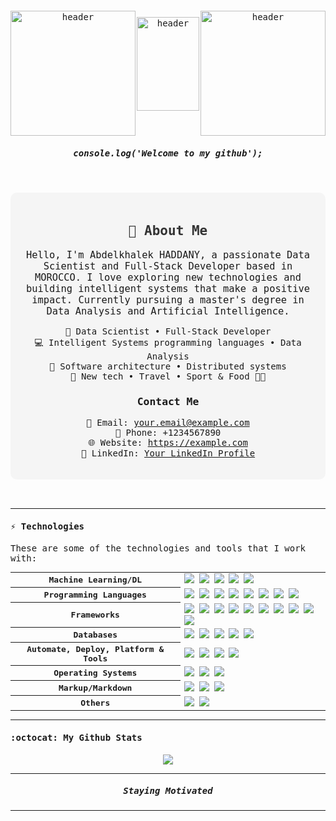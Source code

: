 <samp>
<div style="display: flex; justify-content: space-between; align-items: center; margin-top: 20px; text-align: center; width: 100%;">
  <img style="width: 200px; height: 200px;" src="https://png.pngtree.com/png-vector/20230321/ourmid/pngtree-artificial-intelligence-blue-illustration-png-image_6654955.png?e=1706140800&v=beta&t=gc5Z935RfYbohKwaXk4YLVYHccTkLiFPumaYbunhowc" alt="header"/>

  <img style="width: 100px; height: 150px; margin-bottom:30px" src="https://png.pngtree.com/png-clipart/20230813/original/pngtree-idea-creative-electricity-electric-vector-picture-image_10541604.png?e=1706140800&v=beta&t=gc5Z935RfYbohKwaXk4YLVYHccTkLiFPumaYbunhowc" alt="header"/>

  <img style="width: 200px; height: 200px;" src="https://png.pngtree.com/png-vector/20230321/ourmid/pngtree-artificial-intelligence-robot-illustration-png-image_6654937.png?e=1706140800&v=beta&t=gc5Z935RfYbohKwaXk4YLVYHccTkLiFPumaYbunhowc" alt="header"/>
</div>



<p align="center">
  <h5 align="center">console.log('Welcome to my github');</h5>
</p>

<!-- Personal Information -->
<br>
<br>
<div style="text-align:center; padding: 20px; border-radius: 10px; background-color: #f5f5f5;">
  <h2 style="color: #333;">👋 About Me</h2>
  <p style="font-size: 1.1em;">Hello, I'm Abdelkhalek HADDANY, a passionate Data Scientist and Full-Stack Developer based in MOROCCO. I love exploring new technologies and building intelligent systems that make a positive impact. Currently pursuing a master's degree in Data Analysis and Artificial Intelligence.</p>
  
  <ul style="list-style-type: none; padding: 0;">
    <li>💼 Data Scientist • Full-Stack Developer</li>
    <li>💻 Intelligent Systems programming languages • Data Analysis </li>
    <li>📖 Software architecture • Distributed systems</li>
    <li>🐾 New tech • Travel • Sport & Food 🐤🐥</li>
  </ul>
  
  <h3>Contact Me</h3>
  <ul style="list-style-type: none; padding: 0;">
    <li>📧 Email: <a href="mailto:your.email@example.com">your.email@example.com</a></li>
    <li>📱 Phone: +1234567890</li>
    <li>🌐 Website: <a href="https://example.com">https://example.com</a></li>
    <li>📑 LinkedIn: <a href="https://www.linkedin.com/in/your-profile/">Your LinkedIn Profile</a></li>
  </ul>
</div>
        
<br>
<br>
        
      
        
---


#### ⚡ Technologies

These are some of the technologies and tools that I work with:

<table style="width:100%">
  <tr>
    <th>Machine Learning/DL</th>
    <td>
      <img src="https://img.shields.io/badge/Keras-%23D00000.svg?style=for-the-badge&logo=Keras&logoColor=white" />
      <img src="https://img.shields.io/badge/TensorFlow-%23FF6F00.svg?style=for-the-badge&logo=TensorFlow&logoColor=white" />
      <img src="https://img.shields.io/badge/scikit--learn-%23F7931E.svg?style=for-the-badge&logo=scikit-learn&logoColor=white" />
      <img src="https://img.shields.io/badge/Matplotlib-%9FF7931E.svg?style=for-the-badge&logo=chart&logoColor=white" />
      <img src="https://img.shields.io/badge/Hadoop-%230A0FFF.svg?style=for-the-badge&logo=apache&logoColor=white" />
    </td>
  </tr>
  <tr>
    <th>Programming Languages</th>
    <td>
      <img src="https://img.shields.io/badge/-Python-ffff47?style=for-the-badge&logo=python" />
      <img src="https://img.shields.io/badge/-PHP-grey?style=for-the-badge&logo=php" />
      <img src="https://img.shields.io/badge/-Java-007396?style=for-the-badge&logo=java" />
      <img src="https://img.shields.io/badge/-javascript-F0DB4F?style=for-the-badge&logo=javascript&logoColor=black" />
      <img src="https://img.shields.io/badge/-C-00599c?style=for-the-badge&logo=c%2B%2B&logoColor=Crayola" />
      <img src="https://img.shields.io/badge/-C++-787CB5?style=for-the-badge&logo=c%2B%2B&logoColor=Crayola" />
      <img src="https://img.shields.io/badge/-DART-700CB5?style=for-the-badge&logo=c%2B%2B&logoColor=white" />
      <img src="https://img.shields.io/badge/-SCSS-ed960b?style=for-the-badge&logo=c%2B%2B&logoColor=White" />
    </td>
  </tr>
  <tr>
    <th>Frameworks</th>
    <td>
      <img src="https://img.shields.io/badge/Laravel-black.svg?&style=for-the-badge&logo=laravel&logoColor=orange" />
      <img src="https://img.shields.io/badge/Spring_Boot-grey.svg?&style=for-the-badge&logo=spring-boot&logoColor=light-green" />
      <img src="https://img.shields.io/badge/Django-black.svg?&style=for-the-badge&logo=django&logoColor=white" />
      <img src="https://img.shields.io/badge/NodeJs-grey.svg?&style=for-the-badge&logo=node-js&logoColor=green" />
      <img src="https://img.shields.io/badge/Express-grey.svg?&style=for-the-badge&logo=express&logoColor=green" />
      <img src="https://img.shields.io/badge/Flutter-grey.svg?&style=for-the-badge&logo=flutter&logoColor=blue" />
      <img src="https://img.shields.io/badge/angular-%23DD0031.svg?style=for-the-badge&logo=angular&logoColor=white" />
      <img src="https://img.shields.io/badge/vue-js-green.svg?style=for-the-badge&logo=vue-js&logoColor=white" />
      <img src="https://img.shields.io/badge/react-blue.svg?style=for-the-badge&logo=react&logoColor=white" />
      <img src="https://img.shields.io/badge/bootstrap-%238511FA.svg?style=for-the-badge&logo=bootstrap&logoColor=white">
    </td>
  </tr>
  <tr>
    <th>Databases</th>
    <td>
      <img src="https://img.shields.io/badge/-MySQL-4479A1?style=for-the-badge&logo=mysql&logoColor=white" />
      <img src="https://img.shields.io/badge/-MongoDB-black?style=for-the-badge&logo=mongodb" />
      <img src="https://img.shields.io/badge/Cassandra-%231287B1.svg?style=for-the-badge&logo=apache-cassandra&logoColor=white" />
      <img src="https://img.shields.io/badge/Hbase-%f21287B1.svg?style=for-the-badge&logo=Hbase&logoColor=white" />
      <img src="https://img.shields.io/badge/Neo4j-%afc287B1.svg?style=for-the-badge&logo=Neo4j&logoColor=white" />
    </td>
  </tr>
  <tr>
    <th>Automate, Deploy, Platform & Tools</th>
    <td>
      <img src="https://img.shields.io/badge/-Docker-2496ED?style=for-the-badge&logo=docker&logoColor=white" />
      <!-- <img src="https://img.shields.io/badge/-Jenkins-DC382D?style=flat-square&logo=jenkins&logoColor=white" /> -->
      <img src="https://img.shields.io/badge/-Git-black?style=for-the-badge&logo=git" /> 
      <img src="https://img.shields.io/badge/nginx%20-%23009639.svg?&style=for-the-badge&logo=nginx&logoColor=white" /> 
      <img src="https://img.shields.io/badge/-GitHub-181717?style=for-the-badge&logo=github" />
    </td>
  </tr>
  <tr>
    <th>Operating Systems</th>
    <td>
      <img src="https://img.shields.io/badge/Linux-FCC624?style=for-the-badge&logo=linux&logoColor=black" />
      <img src="https://img.shields.io/badge/Windows-0078D6?style=for-the-badge&logo=windows&logoColor=white" />
      <img src="https://img.shields.io/badge/mac%20os-000000.svg?&style=for-the-badge&logo=apple&logoColor=white" />
    </td>
  </tr>
  <tr>
    <th>Markup/Markdown</th>
    <td>
      <img src="https://img.shields.io/badge/-HTML5-E34F26?style=for-the-badge&logo=html5&logoColor=white" />
      <img src="https://img.shields.io/badge/Markdown-%23000000.svg?&style=for-the-badge&logo=markdown&logoColor=white" />
      <img src="https://img.shields.io/badge/-CSS3-1572B6?style=for-the-badge&logo=css3" />
    </td>
  </tr>
  <tr>
    <th>Others</th>
    <td>
      <img src="https://img.shields.io/badge/jira-%230A0FFF.svg?style=for-the-badge&logo=jira&logoColor=white" />
      <img src="https://img.shields.io/badge/Trello-%23026AA7.svg?style=for-the-badge&logo=Trello&logoColor=white" />
    </td>
  </tr>
  
</table>








---

#### :octocat:  My Github Stats

<p align="center">
<a href="https://github.com/abdelkhalek-haddany">
  <img align="center" src="https://github-readme-streak-stats.herokuapp.com/?user=abdelkhalek-haddany&theme=algolia#version3" />
</a>
</p>



---

<p align="center">
  <h5 align="center"> Staying Motivated </h5>
</p>



---

</samp>
